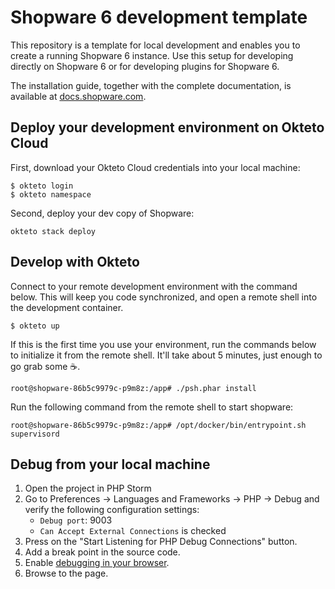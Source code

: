 # Shopware 6 development template

This repository is a template for local development and enables you to create a running Shopware 6 instance.
Use this setup for developing directly on Shopware 6 or for developing plugins for Shopware 6.

The installation guide, together with the complete documentation, is available at [docs.shopware.com](https://docs.shopware.com/en/shopware-platform-dev-en/getting-started).


## Deploy your development environment on Okteto Cloud

First, download your Okteto Cloud credentials into your local machine:

```console
$ okteto login
$ okteto namespace
```

Second, deploy your dev copy of Shopware:

```console
okteto stack deploy
```

## Develop with Okteto

Connect to your remote development environment with the command below. This will keep you code synchronized, and open a remote shell into the development container.

```
$ okteto up
```

If this is the first time you use your environment, run the commands below to initialize it from the remote shell. It'll take about 5 minutes, just enough to go grab some ☕.

```console
root@shopware-86b5c9979c-p9m8z:/app# ./psh.phar install
```

Run the following command from the remote shell to start shopware:

```console
root@shopware-86b5c9979c-p9m8z:/app# /opt/docker/bin/entrypoint.sh supervisord
```

## Debug from your local machine

1. Open the project in PHP Storm
1. Go to Preferences -> Languages and Frameworks -> PHP -> Debug and verify the following configuration settings:
    - `Debug port`: 9003
    - `Can Accept External Connections` is checked
1. Press on the "Start Listening for PHP Debug Connections" button.
1. Add a break point in the source code.
1. Enable [debugging in your browser](https://www.jetbrains.com/help/phpstorm/zero-configuration-debugging.html#activate-debugger-on-server).
1. Browse to the page.
